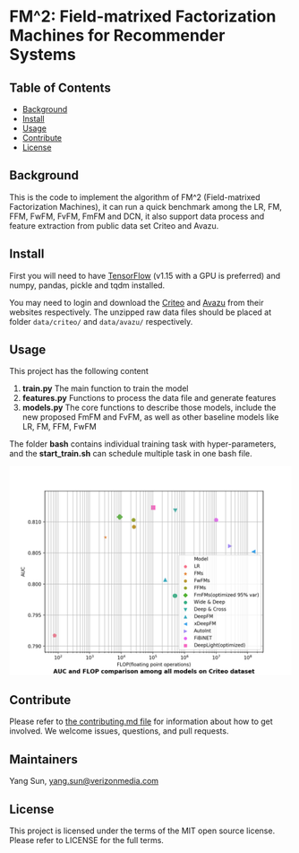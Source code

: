 # FM^2: Field-matrixed Factorization Machines for Recommender Systems

## Table of Contents

- [Background](#background)
- [Install](#install)
- [Usage](#usage)
- [Contribute](#contribute)
- [License](#license)

## Background
This is the code to implement the algorithm of FM^2 (Field-matrixed Factorization Machines), it can run a quick benchmark among the LR, FM, FFM, FwFM, FvFM, FmFM and DCN, it also support data process and feature extraction from public data set Criteo and Avazu.


## Install
First you will need to have [TensorFlow](https://github.com/tensorflow) (v1.15 with a GPU is preferred) and numpy, pandas, pickle and tqdm installed.

You may need to login and download the [Criteo](http://labs.criteo.com/2014/02/kaggle-display-advertising-challenge-dataset/) and [Avazu](https://www.kaggle.com/c/avazu-ctr-prediction/data) from their websites respectively.
The unzipped raw data files should be placed at folder `data/criteo/` and `data/avazu/` respectively.

## Usage

This project has the following content
1. **train.py** The main function to train the model
2. **features.py** Functions to process the data file and generate features
3. **models.py** The core functions to describe those models, include the new proposed FmFM and FvFM, as well as other baseline models like LR, FM, FFM, FwFM

The folder **bash** contains individual training task with hyper-parameters, and the **start_train.sh** can schedule multiple task in one bash file.  

![AUC vs FLOP comparison](/auc_flop.png)

## Contribute

Please refer to [the contributing.md file](Contributing.md) for information about how to get involved. We welcome issues, questions, and pull requests.

## Maintainers
Yang Sun, yang.sun@verizonmedia.com

## License
This project is licensed under the terms of the MIT open source license. Please refer to LICENSE for the full terms.
